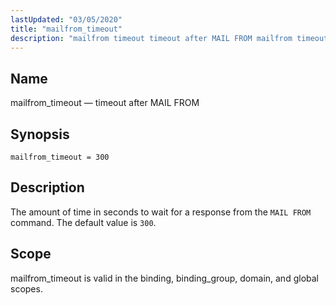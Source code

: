 ```yaml
---
lastUpdated: "03/05/2020"
title: "mailfrom_timeout"
description: "mailfrom timeout timeout after MAIL FROM mailfrom timeout 300 The amount of time in seconds to wait for a response from the MAIL FROM command The default value is 300 mailfrom timeout is valid in the binding binding group domain and global scopes..."
---
```


<a name="conf.ref.mailfrom_timeout"></a> 
## Name

mailfrom_timeout — timeout after MAIL FROM

## Synopsis

`mailfrom_timeout = 300`

<a name="idp25098096"></a> 
## Description

The amount of time in seconds to wait for a response from the `MAIL FROM` command. The default value is `300`.

<a name="idp25100864"></a> 
## Scope

mailfrom_timeout is valid in the binding, binding_group, domain, and global scopes.